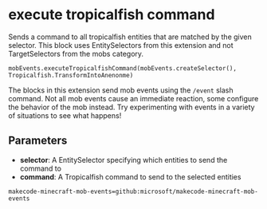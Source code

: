 # execute tropicalfish command

Sends a command to all tropicalfish entities that are matched by the given selector. This
block uses EntitySelectors from this extension and not TargetSelectors from the mobs
category.

```sig
mobEvents.executeTropicalfishCommand(mobEvents.createSelector(), Tropicalfish.TransformIntoAnenonme)
```

The blocks in this extension send mob events using the `/event` slash command. Not all mob
events cause an immediate reaction, some configure the behavior of the mob instead. Try
experimenting with events in a variety of situations to see what happens!

## Parameters

* **selector**: A EntitySelector specifying which entities to send the command to
* **command**: A Tropicalfish command to send to the selected entities

```package
makecode-minecraft-mob-events=github:microsoft/makecode-minecraft-mob-events
```
